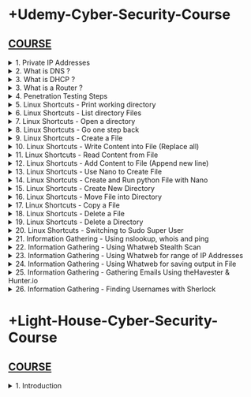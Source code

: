 # +Udemy-Cyber-Security-Course

## [COURSE](https://www.udemy.com/course/complete-ethical-hacking-bootcamp-zero-to-mastery/learn/lecture/21375116#overview)

<details>
<summary>1. Private IP Addresses </summary>

## Private IP Addresses

- Range from 10.0.0.0 to 10.255.255.255 — a 10.0.0.0 network with a 255.0.0.0 or an /8 (8-bit) mask 
- Range from 172.16.0.0 to 172.31.255.255 — a 172.16.0.0 network with a 255.240.0.0 (or a 12-bit) mask
- A 192.168.0.0 to 192.168.255.255 range, which is a 192.168.0.0 network masked by 255.255.0.0 or /16 
- A special range 100.64.0.0 to 100.127.255.255 with a 255.192.0.0 or /10 network mask

# #END</details>

<details>
<summary>2. What is DNS ? </summary>

## What is DNS ?

Domain Name Server (DNS) is a standard protocol that helps Internet users discover websites using human readable addresses. Like a phonebook which lets you look up the name of a person and discover their number, DNS lets you type the address of a website and automatically discover the Internet Protocol (IP) address for that website. 

# #END</details>

<details>
<summary>3. What is DHCP ? </summary>

## What is DHCP ?

Dynamic Host Configuration Protocol (DHCP) is a network management protocol used to automate the process of configuring devices on IP networks, thus allowing them to use network services such as DNS, NTP, and any communication protocol based on UDP or TCP. A DHCP server dynamically assigns an IP address and other network configuration parameters to each device on a network so they can communicate with other IP networks. 

# #END</details>

<details>
<summary>3. What is a Router ?  </summary>

## What is a Router ? 

- A router is a device that communicates between the internet and the devices in your home that connect to the internet. As its name implies, it “routes” traffic between the devices and the internet.
- A router is a physical or virtual appliance that passes information between two or more packet-switched computer networks. A router inspects a given data packet's destination Internet Protocol address (IP address), calculates the best way for it to reach its destination and then forwards it accordingly.
- A router is a common type of gateway. It is positioned where two or more networks meet at each point of presence on the internet. Hundreds of routers might forward a single packet as it moves from one network to the next on the way to its final destination.

# #END</details>

<details>
<summary>4. Penetration Testing Steps  </summary>

## Penetration Testing Steps

1. Information Gathering
2. Scanning
3. Gaining Access (Exploitation)
4. Maintaining Access
5. Covering Tracks

# #END</details>

<details>
<summary>5. Linux Shortcuts - Print working directory </summary>

## Linux Shortcuts - Print working directory

```x
pwd
```

/home/whitehacker

# #END</details>

<details>
<summary>6. Linux Shortcuts - List directory Files </summary>

## Linux Shortcuts - List directory Files

```x
ls
```

Desktop Documents Music Pictures Public Templates Videos 

# #END</details>

<details>
<summary>7. Linux Shortcuts - Open a directory </summary>

## Linux Shortcuts - Open a directory

```x
cd Documents
pwd
```

/home/whitehacker/Documents

# #END</details>

<details>
<summary>8. Linux Shortcuts - Go one step back </summary>

## Linux Shortcuts - Go one step back

```x
cd ..
pwd
```

/home/whitehacker

# #END</details>

<details>
<summary>9. Linux Shortcuts - Create a File </summary>

## Linux Shortcuts - Create a File

```x
cd Desktop
touch file1.txt
ls
```

file1.txt

# #END</details>

<details>
<summary>10. Linux Shortcuts - Write Content into File (Replace all)</summary>

## Linux Shortcuts - Write Content into File (Replace all)

```x
echo Today is a really good day! > file1.txt
ls
```

file1.txt

# #END</details>

<details>
<summary>11. Linux Shortcuts - Read Content from File </summary>

## Linux Shortcuts - Read Content from File

```x
cat file1.txt
```

Today is a really good day!

# #END</details>

<details>
<summary>12. Linux Shortcuts - Add Content to File (Append new line) </summary>

## Linux Shortcuts - Add Content to File (Append new line)

```x
echo Hello World! >> file1.txt
cat file1.txt
```

```txt
Today is a really good day!
Hello World!
```

# #END</details>

<details>
<summary>13. Linux Shortcuts - Use Nano to Create File </summary>

## Linux Shortcuts - Use Nano to Create File

```x
nano file2.txt
```

<img width="1131" alt="image" src="https://github.com/user-attachments/assets/cd394c3a-6996-4579-a926-3b0ce9e533f0">

## To Save and Exit Nano

```x
Ctrl + O
Enter
Ctrl + X
```

## To View created File

```x
cat file2.txt
```

```x
This is the second File
I love the Summers more
```

<img width="1131" alt="image" src="https://github.com/user-attachments/assets/c476cd36-9054-4d07-af5b-e49dd5fc0cdb">

# #END</details>

<details>
<summary>14. Linux Shortcuts - Create and Run python File with Nano </summary>

## Linux Shortcuts - Create and Run python File with Nano

```x
nano greeting.py
```

<img width="1131" alt="image" src="https://github.com/user-attachments/assets/c649366d-5099-452c-aba4-0ae538b72d32">

## Run Python file

```x
python3 greeting.py
```

<img width="1131" alt="image" src="https://github.com/user-attachments/assets/7a04f921-3796-47cc-a86f-52629e3fd627">

# #END</details>

<details>
<summary>15. Linux Shortcuts - Create New Directory </summary>

## Linux Shortcuts - Create New Directory

```x
mkdir myfolder
ls
```

file1.txt  file2.txt  greeting.py  myfolder

<img width="1131" alt="image" src="https://github.com/user-attachments/assets/e4b0c859-083a-49ca-91b8-5b883c035f69">

# #END</details>

<details>
<summary>16. Linux Shortcuts - Move File into Directory </summary>

## Linux Shortcuts - Move File into Directory

```x
mv greeting.py myfolder
ls
```

file1.txt  file2.txt  myfolder

<img width="1131" alt="image" src="https://github.com/user-attachments/assets/6021d2e2-efc2-4fc5-8798-6e5ec87eb532">

# #END</details>

<details>
<summary>17. Linux Shortcuts - Copy a File </summary>

## Linux Shortcuts - Copy a File

```x
cp file2.txt file3.txt
```

<img width="995" alt="image" src="https://github.com/user-attachments/assets/e3dde66b-dfe9-451f-b1f4-b96d62eaf21a">

# #END</details>

<details>
<summary>18. Linux Shortcuts - Delete a File </summary>

## Linux Shortcuts - Delete a File

```x
rm file3.txt
```

<img width="995" alt="image" src="https://github.com/user-attachments/assets/6bb9f671-0c89-4bbb-a536-105bb32b6e88">

# #END</details>

<details>
<summary>19. Linux Shortcuts - Delete a Directory </summary>

## Linux Shortcuts - Delete a Directory

```x
cd myfolder
mkdir myfolder2
ls
rm -r myfolder2
```

<img width="995" alt="image" src="https://github.com/user-attachments/assets/63ab122d-5303-4eef-b277-1da99eadb419">

# #END</details>

<details>
<summary>20. Linux Shortcuts - Switching to Sudo Super User </summary>

## Linux Shortcuts - Switching to Sudo Super User

```x
sudo su

exit
```

<img width="995" alt="image" src="https://github.com/user-attachments/assets/9a7cb8fd-7bb2-4eef-aba7-341b299ff096">

# #END</details>

<details>
<summary>21. Information Gathering - Using nslookup, whois and ping </summary>

## Information Gathering - Using nslookup, whois and ping

```x
ping facebook.com
ping etf.bg.ac.rs
```

```x
nslookup facebook.com
nslookup etf.bg.ac.rs
```

```x
whois facebook.com
whois etf.bg.ac.rs
```

<img width="1067" alt="image" src="https://github.com/user-attachments/assets/0a73613e-ba75-42b4-aa1c-517b3696d4fa">
<img width="1067" alt="image" src="https://github.com/user-attachments/assets/da773dab-e3c2-4c9c-b152-ad6f58cf0dc9">
<img width="1076" alt="image" src="https://github.com/user-attachments/assets/8f3ce071-078c-40b5-bbb8-3c9f6ddf65c8">
<img width="1067" alt="image" src="https://github.com/user-attachments/assets/8396128a-8f56-4b32-b24e-250b4a614299">
<img width="1067" alt="image" src="https://github.com/user-attachments/assets/a6342c87-6006-4c9e-a793-07f3c61d8172">
<img width="1067" alt="image" src="https://github.com/user-attachments/assets/879358a6-9779-460e-9a55-2736bb597895">

# #END</details>

<details>
<summary>22. Information Gathering - Using Whatweb Stealth Scan </summary>

## Information Gathering - Using Whatweb Stealth Scan

```x
whatweb
whatweb --help
whatweb arh.bg.ac.rs
whatweb arh.bg.ac.rs -v
```

<img width="1067" alt="image" src="https://github.com/user-attachments/assets/5404d603-0d3e-437e-83e3-4363d56fd8df">
<img width="1067" alt="image" src="https://github.com/user-attachments/assets/5b642d1b-4abe-4eb7-8589-c38d0f0b8ddf">
<img width="1067" alt="image" src="https://github.com/user-attachments/assets/d0a69b77-5bed-4a3b-96d6-3d2cb1f5e88d">
<img width="1067" alt="image" src="https://github.com/user-attachments/assets/3a3a0ac7-3364-4b53-b790-57968aef2944">
<img width="1067" alt="image" src="https://github.com/user-attachments/assets/e89dab81-841e-4aeb-9b52-213e12c28bbd">
<img width="1067" alt="image" src="https://github.com/user-attachments/assets/8d84b5d3-b956-4a87-a6da-84ff712fe1a1">
<img width="1067" alt="image" src="https://github.com/user-attachments/assets/906e4da2-cdbe-4ccf-be41-892b9d2e35e4">

# #END</details>

<details>
<summary>23. Information Gathering - Using Whatweb for range of IP Addresses </summary>

## Information Gathering - Using Whatweb for range of IP Addresses

```x
ifconfig
--> 10.0.2.4

whatweb 10.0.2.1-10.0.2.255 --aggression 3 -v --no-errors
```

```x
nslookup facebook.com
whois facebook.com
--> 157.240.3.35

whatweb 157.240.3.30-157.240.3.40 --aggression 1 -v --no-errors
```

<img width="1067" alt="image" src="https://github.com/user-attachments/assets/1655b188-6c1b-48ad-b28d-cdcb5f31601d">
<img width="1067" alt="image" src="https://github.com/user-attachments/assets/9c85f88f-9df2-4dd6-81a1-895eb959f436">
<img width="1067" alt="image" src="https://github.com/user-attachments/assets/06736936-6103-4aec-9308-ad3710e6fad3">

# #END</details>

<details>
<summary>24. Information Gathering - Using Whatweb for saving output in File </summary>

## Information Gathering - Using Whatweb for saving output in File

```x
whatweb --help

whatweb 157.240.3.30-157.240.3.40 --aggression 1 -v --no-errors --log-verbose=output
whatweb 10.0.0.1-10.0.0.255 --aggression 3 -v --no-errors --log-verbose=outputhome
```

<img width="1067" alt="image" src="https://github.com/user-attachments/assets/888c6f13-fdcb-4066-9218-f010d53c63f8">
<img width="1067" alt="image" src="https://github.com/user-attachments/assets/28f6854e-ab79-40bb-8358-21bd8ff4a29b">
<img width="1067" alt="image" src="https://github.com/user-attachments/assets/bc713b0b-9ff0-4d44-b7fd-796df3e71ee8">
<img width="1067" alt="image" src="https://github.com/user-attachments/assets/5b1731c1-6b07-4b9c-ab0b-8a88b73ef470">

# #END</details>

<details>
<summary>25. Information Gathering - Gathering Emails Using theHavester & Hunter.io </summary>

## Information Gathering - Gathering Emails Using theHavester & Hunter.io

```x
theHarvester --help
theHarvester-d ucalgary.ca -b all
theHarvester-d ucalgary.ca -b google
theHarvester-d ucalgary.ca -b all -l 500
```

```x
www.hunter.io
```

<img width="1094" alt="image" src="https://github.com/user-attachments/assets/9494eb92-5c56-4a06-9658-88da379fea01">
<img width="1094" alt="image" src="https://github.com/user-attachments/assets/1b321a60-a357-45c0-b93d-e18bf9ec7fd3">
<img width="1067" alt="image" src="https://github.com/user-attachments/assets/5cbd927a-a0c5-4e13-8d73-049cc9c739c9">

# #END</details>

<details>
<summary>26. Information Gathering - Finding Usernames with Sherlock </summary>

## Information Gathering - Finding Usernames with Sherlock

```x
git clone https://github.com/Tuhinshubhra/RED_HAWK
git clone https://github.com/sherlock-project/sherlock
cd sherlock
pipx install sherlock_project
sherlock --version
sherlock --help
sherlock PoojaMedia
```

<img width="1067" alt="image" src="https://github.com/user-attachments/assets/016b21c4-4b15-4871-ae32-75bac54a74dc">
<img width="1067" alt="image" src="https://github.com/user-attachments/assets/fe56ba23-b053-4638-ab7c-ca13d7f8374b">
<img width="1067" alt="image" src="https://github.com/user-attachments/assets/01a40877-3506-4539-84e1-75c8404db967">
<img width="1067" alt="image" src="https://github.com/user-attachments/assets/136b757f-e313-4c86-ab88-4d83c4909cdd">
<img width="1067" alt="image" src="https://github.com/user-attachments/assets/7385149e-d4e7-4143-8447-54029010b79b">
<img width="1094" alt="image" src="https://github.com/user-attachments/assets/3c6d5bdc-ed17-4ce1-90cc-de18af6eecd5">
<img width="1094" alt="image" src="https://github.com/user-attachments/assets/af9927cd-b4f1-4773-9282-683ae053d2e2">

# #END</details>

# +Light-House-Cyber-Security-Course

## [COURSE](https://web.compass.lighthouselabs.ca/p/cyber/days/w01d1)

<details>
<summary>1. Introduction </summary>

## Introduction

```x

```

```x

```

```x

```

```x

```

```x

```

```x

```

```x

```

```x

```

```x

```

```x

```

```x

```

```x

```

```x

```

# #END</details>
